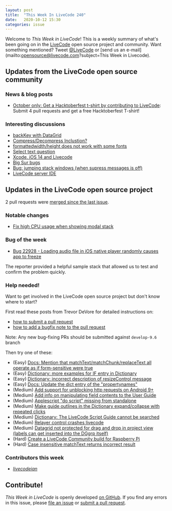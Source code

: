 ```yaml
---
layout: post
title:  "This Week In LiveCode 240"
date:   2020-10-12 15:30
categories: issue
---
```


Welcome to *This Week in LiveCode*!  This is a weekly summary of what's been
going on in the [LiveCode](https://livecode.com/) open source project and
community.  Want something mentioned?  Tweet
[@LiveCode](https://twitter.com/LiveCode) or
[send us an e-mail](mailto:opensource@livecode.com?subject=This Week in Livecode).

## Updates from the LiveCode open source community


### News & blog posts

- [October only: Get a Hacktoberfest t-shirt by contributing to LiveCode](https://hacktoberfest.digitalocean.com): Submit 4 pull requests and get a free Hacktoberfest T-shirt!


### Interesting discussions

- [backKey with DataGrid](https://www.mail-archive.com/use-livecode@lists.runrev.com/msg109508.html)
- [Compress/Decompress Inclustion?](https://www.mail-archive.com/use-livecode@lists.runrev.com/msg109511.html)
- [formattedwidth/height does not work with some fonts](https://www.mail-archive.com/use-livecode@lists.runrev.com/msg109513.html)
- [Select text question](https://www.mail-archive.com/use-livecode@lists.runrev.com/msg109522.html)
- [Xcode, iOS 14 and Livecode](https://www.mail-archive.com/use-livecode@lists.runrev.com/msg109526.html)
- [Big Sur bugs](https://www.mail-archive.com/use-livecode@lists.runrev.com/msg109534.html)
- [Bug: jumping stack windows (when supress messages is off)](https://www.mail-archive.com/use-livecode@lists.runrev.com/msg109544.html)
- [LiveCode server IDE](https://www.mail-archive.com/use-livecode@lists.runrev.com/msg109554.html)

## Updates in the LiveCode open source project

2 pull requests were [merged since the last issue](https://github.com/search?q=org%3Alivecode+is%3Apublic+is%3Apr+is%3Amerged+merged%3A2020-10-05..2020-10-11&type=Issues).

<!---
### New LiveCode releases

- [Release 9.6.1](https://www.mail-archive.com/use-livecode@lists.runrev.com/msg109012.html)
--->

### Notable changes

- [Fix high CPU usage when showing modal stack](https://github.com/livecode/livecode/pull/7444)


### Bug of the week

- [Bug 22928 - Loading audio file in iOS native player randomly causes app to freeze ](https://quality.livecode.com/show_bug.cgi?id=22928)

The reporter provided a helpful sample stack that allowed us to test and confirm the problem quickly.


### Help needed!

Want to get involved in the LiveCode open source project but don't know where
to start?  

First read these posts from Trevor DeVore for detailed instructions on:

- [how to submit a pull request](https://www.mail-archive.com/use-livecode@lists.runrev.com/msg98530.html)
- [how to add a bugfix note to the pull request](https://www.mail-archive.com/use-livecode@lists.runrev.com/msg98611.html)

Note: Any new bug-fixing PRs should be submitted against `develop-9.6` branch

Then try one of these:

- (Easy) [Docs: Mention that matchText/matchChunk/replaceText all operate as if form-sensitive were true](https://quality.livecode.com/show_bug.cgi?id=15311)
- (Easy) [Dictionary: more examples for IF entry in Dictionary](https://quality.livecode.com/show_bug.cgi?id=22589)
- (Easy) [Dictionary: incorrect description of resizeControl message](https://quality.livecode.com/show_bug.cgi?id=17118)
- (Easy) [Docs: Update the dict entry of the "propertynames"](https://quality.livecode.com/show_bug.cgi?id=7375)
- (Medium) [Add support for unblocking http requests on Android 9+](http://quality.livecode.com/show_bug.cgi?id=22400)
- (Medium) [Add info on manipulating field contents to the User Guide](http://quality.livecode.com/show_bug.cgi?id=18990)
- (Medium) [Applescript "do script" missing from standalone](http://quality.livecode.com/show_bug.cgi?id=20993)
- (Medium) [Make guide outlines in the Dictionary expand/collapse with repeated clicks](http://quality.livecode.com/show_bug.cgi?id=18184)
- (Medium) [Dictionary: The LiveCode Script Guide cannot be searched](http://quality.livecode.com/show_bug.cgi?id=15957)
- (Medium) [Relayer control crashes livecode](https://quality.livecode.com/show_bug.cgi?id=21460)
- (Medium) [Datagrid not protected for drag and drop in project view (labels can get inserted into the DGgrp itself)](https://quality.livecode.com/show_bug.cgi?id=21750)
- (Hard) [Create a LiveCode Community build for Raspberry Pi](http://forums.livecode.com/viewtopic.php?f=76&t=27912)
- (Hard) [Case insensitive matchText returns incorrect result](https://quality.livecode.com/show_bug.cgi?id=15312)


### Contributors this week

- *[livecodeian](https://github.com/livecodeian)*

<!---
## Other LiveCode News

This section brings you other interesting news from across the LiveCode universe over the last week. This section may include non OSS projects.

- [Livecode S3 library for AWS compatible object store](https://www.mail-archive.com/use-livecode@lists.runrev.com/msg109368.html)
- [Some problems with an old stack that gets regular updates](https://www.mail-archive.com/use-livecode@lists.runrev.com/msg109377.html)
- [Has anyone published an iPhone app that works on iOS 14?](https://www.mail-archive.com/use-livecode@lists.runrev.com/msg109418.html)
- [ITMS-90546: Missing Asset Catalog](http://forums.livecode.com/viewtopic.php?t=34736&p=196921#p196921)
--->
<!---
## Upcoming events

* [SoCal LiveCode Group Meeting: March 5, Pasadena](https://forums.livecode.com/viewtopic.php?f=50&t=33729)
--->

## Contribute!

*This Week in LiveCode* is openly developed
[on GitHub](https://github.com/livecode/this-week-in-livecode).
If you find any errors in this issue, please
[file an issue](https://github.com/livecode/this-week-in-livecode/issues) or
[submit a pull request](https://github.com/livecode/this-week-in-livecode/pulls).
